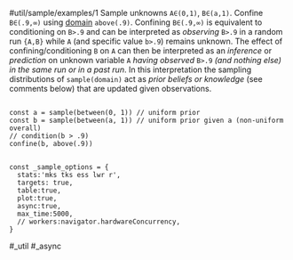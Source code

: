 #util/sample/examples/1 Sample unknowns `A∈(0,1)`, `B∈(a,1)`. Confine `B∈(.9,∞)` using [domain](#///domains) `above(.9)`. Confining `B∈(.9,∞)` is equivalent to conditioning on `B>.9` and can be interpreted as _observing_ `B>.9` in a random run `{A,B}` while `A` (and specific value `b>.9`) remains unknown. The effect of confining/conditioning `B` on `A` can then be interpreted as an _inference_ or _prediction_ on unknown variable `A` _having observed_ `B>.9` _(and nothing else) in the same run or in a past run_. In this interpretation the sampling distributions of `sample(domain)` act as _prior beliefs or knowledge_ (see comments below) that are updated given observations.
```js:js_input

const a = sample(between(0, 1)) // uniform prior
const b = sample(between(a, 1)) // uniform prior given a (non-uniform overall)
// condition(b > .9)
confine(b, above(.9))

```
```js:js_removed

const _sample_options = {
  stats:'mks tks ess lwr r',
  targets: true,
  table:true,
  plot:true,
  async:true,
  max_time:5000,
  // workers:navigator.hardwareConcurrency,
}

```
#_util #_async